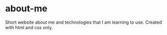 # about-me

Short website about me and technologies that I am learning to use. Created with html and css only.
